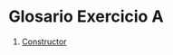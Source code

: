 # Glosario Exercicio A

1. [Constructor](https://github.com/Miguel0310/Glosario-Exercicio-A/blob/master/Construtor.md)
